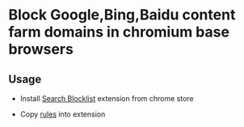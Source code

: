 # Block Google,Bing,Baidu content farm domains in chromium base browsers

## Usage

* Install [Search Blocklist](https://chrome.google.com/webstore/detail/search-blocklist/lmmlebipfkjpbddppdkobgfonflpifkk) extension from chrome store

* Copy [rules](https://raw.githubusercontent.com/prime167/blocklist/master/rules.txt) into extension
